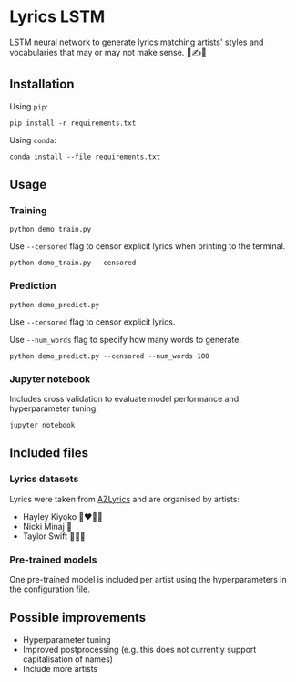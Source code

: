 # Lyrics LSTM

LSTM neural network to generate lyrics matching artists' styles and vocabularies that may or may not make sense. 🎵✍️🧠

## Installation

Using `pip`:

```
pip install -r requirements.txt
```

Using `conda`:

```
conda install --file requirements.txt
```

## Usage

### Training

```
python demo_train.py
```

Use `--censored` flag to censor explicit lyrics when printing to the terminal.

```
python demo_train.py --censored
```

### Prediction

```
python demo_predict.py
```

Use `--censored` flag to censor explicit lyrics.

Use `--num_words` flag to specify how many words to generate.

```
python demo_predict.py --censored --num_words 100
```

### Jupyter notebook

Includes cross validation to evaluate model performance and hyperparameter tuning.

```
jupyter notebook
```

## Included files

### Lyrics datasets

Lyrics were taken from [AZLyrics](https://www.azlyrics.com/) and are organised by artists:

- Hayley Kiyoko 👩‍❤️‍💋‍👩
- Nicki Minaj 🐍
- Taylor Swift 👩🏼‍🌾

### Pre-trained models

One pre-trained model is included per artist using the hyperparameters in the configuration file.

## Possible improvements

- Hyperparameter tuning
- Improved postprocessing (e.g. this does not currently support capitalisation of names)
- Include more artists
